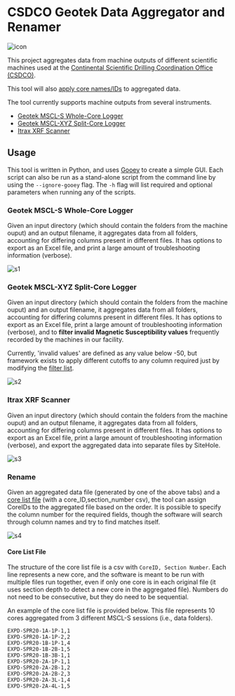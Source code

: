 # CSDCO Geotek Data Aggregator and Renamer

![icon]

This project aggregates data from machine outputs of different scientific machines used at the [Continental Scientific Drilling Coordination Office (CSDCO)](https://csdco.umn.edu).

This tool will also [apply core names/IDs](#rename) to aggregated data.

The tool currently supports machine outputs from several instruments.

- [Geotek MSCL-S Whole-Core Logger](#geotek-mscl-s-whole-core-logger)
- [Geotek MSCL-XYZ Split-Core Logger](#geotek-mscl-xyz-split-core-logger)
- [Itrax XRF Scanner](#itrax-xrf-scanner)

## Usage

This tool is written in Python, and uses [Gooey](https://github.com/chriskiehl/Gooey) to create a simple GUI. Each script can also be run as a stand-alone script from the command line by using the `--ignore-gooey` flag. The `-h` flag will list required and optional parameters when running any of the scripts.

### Geotek MSCL-S Whole-Core Logger

Given an input directory (which should contain the folders from the machine ouput) and an output filename, it aggregates data from all folders, accounting for differing columns present in different files. It has options to export as an Excel file, and print a large amount of troubleshooting information (verbose).

![s1]

### Geotek MSCL-XYZ Split-Core Logger

Given an input directory (which should contain the folders from the machine ouput) and an output filename, it aggregates data from all folders, accounting for differing columns present in different files. It has options to export as an Excel file, print a large amount of troubleshooting information (verbose), and to **filter invalid Magnetic Susceptibility values** frequently recorded by the machines in our facility.

Currently, 'invalid values' are defined as any value below -50, but framework exists to apply different cutoffs to any column required just by modifying the [filter list](https://github.com/laccore/geotek-aggregator-and-renamer/blob/master/xyz_aggregator.py#L289).

![s2]

### Itrax XRF Scanner

Given an input directory (which should contain the folders from the machine ouput) and an output filename, it aggregates data from all folders, accounting for differing columns present in different files. It has options to export as an Excel file, print a large amount of troubleshooting information (verbose), and export the aggregated data into separate files by SiteHole.

![s3]

### Rename

Given an aggregated data file (generated by one of the above tabs) and a [core list file](#core-list-file) (with a core_ID,section_number csv), the tool can assign CoreIDs to the aggregated file based on the order. It is possible to specify the column number for the required fields, though the software will search through column names and try to find matches itself.

![s4]

#### Core List File

The structure of the core list file is a csv with `CoreID, Section Number`. Each line represents a new core, and the software is meant to be run with multiple files run together, even if only one core is in each original file (it uses section depth to detect a new core in the aggregated file). Numbers do not need to be consecutive, but they do need to be sequential.

An example of the core list file is provided below. This file represents 10 cores aggregated from 3 different MSCL-S sessions (i.e., data folders).

```csv
EXPD-SPR20-1A-1P-1,1
EXPD-SPR20-1A-1P-2,2
EXPD-SPR20-1B-1P-1,4
EXPD-SPR20-1B-2B-1,5
EXPD-SPR20-1B-3B-1,1
EXPD-SPR20-2A-1P-1,1
EXPD-SPR20-2A-2B-1,2
EXPD-SPR20-2A-2B-2,3
EXPD-SPR20-2A-3L-1,4
EXPD-SPR20-2A-4L-1,5
```

[icon]: docs/icon/aggregator_icon.png "Icon for the Data Aggregator and Renamer"
[s1]: docs/screenshots/1-mscl_s.png "Screenshot of the Data Aggregator MSCL-S screen"
[s2]: docs/screenshots/2-mscl_xyz.png "Screenshot of the Data Aggregator MSCL-XYZ screen"
[s3]: docs/screenshots/3-xrf.png "Screenshot of the Data Aggregator XRF screen"
[s4]: docs/screenshots/4-rename.png "Screenshot of the Data Aggregator Rename screen"
